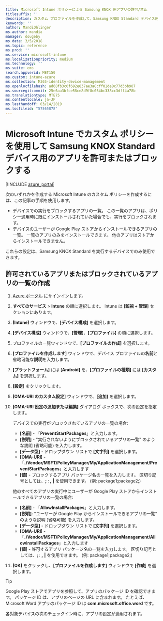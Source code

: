 ```yaml
---
title: Microsoft Intune ポリシーによる Samsung KNOX 用アプリの許可/禁止
titlesuffix: ''
description: カスタム プロファイルを作成して、Samsung KNOX Standard デバイス用のアプリを許可またはブロックします。
keywords: ''
author: MandiOhlinger
ms.author: mandia
manager: dougeby
ms.date: 3/5/2018
ms.topic: reference
ms.prod: ''
ms.service: microsoft-intune
ms.localizationpriority: medium
ms.technology: ''
ms.suite: ems
search.appverid: MET150
ms.custom: intune-azure
ms.collection: M365-identity-device-management
ms.openlocfilehash: ad68fb3c0f692e837ae3a8cff01de8c77d3bb907
ms.sourcegitcommit: 25e6aa3bfce58ce8d9f8c054bc338cc3dff4a78b
ms.translationtype: MTE75
ms.contentlocale: ja-JP
ms.lasthandoff: 03/14/2019
ms.locfileid: "57565878"
---
```

# <a name="use-custom-policies-in-microsoft-intune-to-allow-and-block-apps-for-samsung-knox-standard-devices"></a>Microsoft Intune でカスタム ポリシーを使用して Samsung KNOX Standard デバイス用のアプリを許可またはブロックする 

[!INCLUDE [azure_portal](./includes/azure_portal.md)]

次のいずれかを作成する Microsoft Intune のカスタム ポリシーを作成するには、この記事の手順を使用します。

- デバイスでの実行をブロックするアプリの一覧。 この一覧のアプリは、ポリシー適用時に既にインストールされていた場合でも、実行をブロックされます。
- デバイスのユーザーが Google Play ストアからインストールできるアプリの一覧。 一覧のアプリのみをインストールできます。 他のアプリはストアからインストールできません。

これらの設定は、Samsung KNOX Standard を実行するデバイスでのみ使用できます。

## <a name="create-an-allowed-or-blocked-app-list"></a>許可されているアプリまたはブロックされているアプリの一覧の作成

1. [Azure ポータル](https://portal.azure.com) にサインインします。
2. **すべてのサービス** > **Intune** の順に選択します。 Intune は **[監視 + 管理]** セクションにあります。
3. **[Intune]** ウィンドウで、**[デバイス構成]** を選択します。
2. **[デバイス構成]** ウィンドウで、**[管理]**、**[プロファイル]** の順に選択します。
2. プロファイルの一覧ウィンドウで、**[プロファイルの作成]** を選択します。
3. **[プロファイルを作成します]** ウィンドウで、デバイス プロファイルの**名前**と省略可能な**説明**を入力します。
2. **[プラットフォーム]** には **[Android]** を、**[プロファイルの種類]** には **[カスタム]** を選択します。
3. **[設定]** をクリックします。
3. **[OMA-URI のカスタム設定]** ウィンドウで、**[追加]** を選択します。
4. **[OMA-URI 設定の追加または編集]** ダイアログ ボックスで、次の設定を指定します。

   デバイスでの実行がブロックされているアプリの一覧の場合:

   - **[名前]** - 「**PreventStartPackages**」と入力します。
   - **[説明]** - "実行されないようにブロックされているアプリの一覧" のような説明 (省略可能) を入力します。
   -    **[データ型]** - ドロップダウン リストで **[文字列]** を選択します。
   -    **[OMA-URI]** - 「**./Vendor/MSFT/PolicyManager/My/ApplicationManagement/PreventStartPackages**」と入力します
   -    **[値]** - ブロックするアプリ パッケージ名の一覧を入力します。 区切り記号としては、**; : ,** **|** を使用できます。 (例: package1;package2;)

   他のすべてのアプリの実行中にユーザーが Google Play ストアからインストールできるアプリの一覧の場合:
   - **[名前]** - 「**AllowInstallPackages**」と入力します。
   - **[説明]**: "ユーザーが Google Play からインストールできるアプリの一覧" のような説明 (省略可能) を入力します。
   - **[データ型]** - ドロップダウン リストで **[文字列]** を選択します。
   - **[OMA-URI]** - 「**./Vendor/MSFT/PolicyManager/My/ApplicationManagement/AllowInstallPackages**」と入力します
   - **[値]** - 許可するアプリ パッケージ名の一覧を入力します。 区切り記号としては、**; : ,** **|** を使用できます。 (例: package1;package2;)

4. **[OK]** をクリックし、**[プロファイルを作成します]** ウィンドウで **[作成]** を選択します。

>[!TIP]
> Google Play ストアでアプリを参照して、アプリのパッケージ ID を確認できます。 パッケージ ID は、アプリのページの URL に含まれます。 たとえば、Microsoft Word アプリのパッケージ ID は **com.microsoft.office.word** です。

各対象デバイスの次のチェックイン時に、アプリの設定が適用されます。


<!---## Assign the custom profile--->
